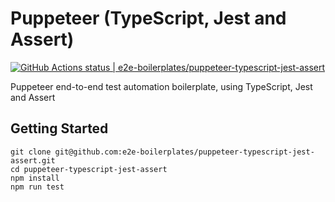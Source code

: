 # Puppeteer (TypeScript, Jest and Assert)

[![GitHub Actions status | e2e-boilerplates/puppeteer-typescript-jest-assert](https://github.com/e2e-boilerplates/puppeteer-typescript-jest-assert/workflows/puppeteer-typescript-jest-assert/badge.svg)](https://github.com/e2e-boilerplates/puppeteer-typescript-jest-assert/actions?workflow=puppeteer-typescript-jest-assert)

Puppeteer end-to-end test automation boilerplate, using TypeScript, Jest and Assert

## Getting Started

    git clone git@github.com:e2e-boilerplates/puppeteer-typescript-jest-assert.git
    cd puppeteer-typescript-jest-assert
    npm install
    npm run test
